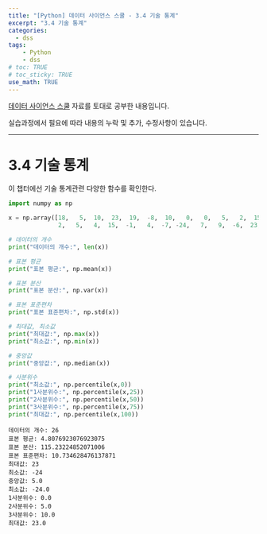 ```yaml
---
title: "[Python] 데이터 사이언스 스쿨 - 3.4 기술 통계"
excerpt: "3.4 기술 통계"
categories: 
  - dss
tags: 
    - Python
    - dss
# toc: TRUE
# toc_sticky: TRUE
use_math: TRUE
---
```


[데이터 사이언스 스쿨](https://datascienceschool.net/intro.html) 자료를 토대로 공부한 내용입니다.

실습과정에서 필요에 따라 내용의 누락 및 추가, 수정사항이 있습니다.

---


# 3.4 기술 통계

이 챕터에선 기술 통계관련 다양한 함수를 확인한다.


```python
import numpy as np
```


```python
x = np.array([18,   5,  10,  23,  19,  -8,  10,   0,   0,   5,   2,  15,   8,
              2,   5,   4,  15,  -1,   4,  -7, -24,   7,   9,  -6,  23, -13])
```


```python
# 데이터의 개수
print("데이터의 개수:", len(x))

# 표본 평균
print("표본 평균:", np.mean(x))

# 표본 분산
print("표본 분산:", np.var(x))

# 표본 표준편차
print("표본 표준편차:", np.std(x))

# 최대값, 최소값
print("최대값:", np.max(x))
print("최소값:", np.min(x))

# 중앙값
print("중앙값:", np.median(x))

# 사분위수
print("최소값:", np.percentile(x,0))
print("1사분위수:", np.percentile(x,25))
print("2사분위수:", np.percentile(x,50))
print("3사분위수:", np.percentile(x,75))
print("최대값:", np.percentile(x,100))
```

    데이터의 개수: 26
    표본 평균: 4.8076923076923075
    표본 분산: 115.23224852071006
    표본 표준편차: 10.734628476137871
    최대값: 23
    최소값: -24
    중앙값: 5.0
    최소값: -24.0
    1사분위수: 0.0
    2사분위수: 5.0
    3사분위수: 10.0
    최대값: 23.0
    
